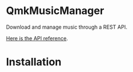 # QmkMusicManager
Download and manage music through a REST API.

[Here is the API reference](https://github.com/hQamonky/QmkMusicManager/blob/master/docs/Api%20User%20Guide.md).


# Installation
